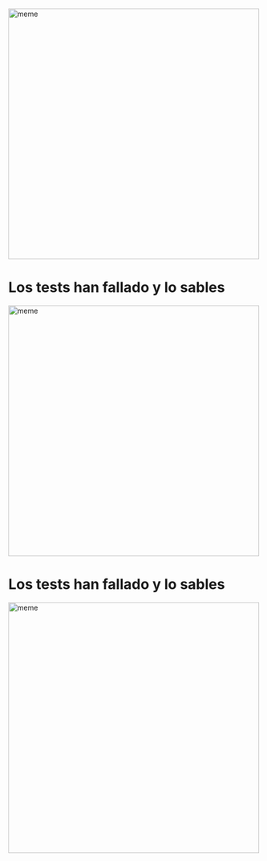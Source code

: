 
<h1></h1> <img src="https://i.redd.it/k2aud7mk3uda1.png" alt="meme" width="500" height="500"></img><h1>Los tests han fallado y lo sables</h1> <img src="https://i.redd.it/rg4gya4am2ea1.jpg" alt="meme" width="500" height="500"></img><h1>Los tests han fallado y lo sables</h1> <img src="https://i.redd.it/k3hz9n2z52ea1.jpg" alt="meme" width="500" height="500"></img>
